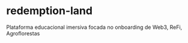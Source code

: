# redemption-land
Plataforma educacional imersiva focada no onboarding de Web3, ReFi, Agroflorestas 
